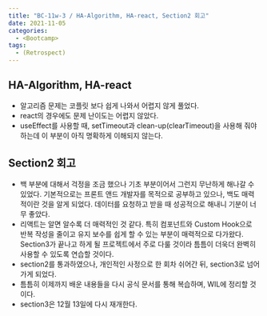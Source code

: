 ```yaml
---
title: "BC-11w-3 / HA-Algorithm, HA-react, Section2 회고"
date: 2021-11-05
categories:
  - <Bootcamp>
tags:
  - (Retrospect)
---
```


## HA-Algorithm, HA-react

- 알고리즘 문제는 코플릿 보다 쉽게 나와서 어렵지 않게 풀었다.
- react의 경우에도 문제 난이도는 어렵지 않았다.
- useEffect를 사용할 때, setTimeout과 clean-up(clearTimeout)을 사용해 줘야하는데 이 부분이 아직 명확하게 이해되지 않는다.

## Section2 회고

- 백 부분에 대해서 걱정을 조금 했으나 기초 부분이어서 그런지 무난하게 해나갈 수 있었다. 기본적으로는 프론트 앤드 개발자를 목적으로 공부하고 있으나, 백도 매력적이란 것을 알게 되었다. 데이터를 요청하고 받을 때 성공적으로 해내니 기분이 너무 좋았다.
- 리액트는 알면 알수록 더 매력적인 것 같다. 특히 컴포넌트와 Custom Hook으로 반복 작성을 줄이고 유지 보수를 쉽게 할 수 있는 부분이 매력적으로 다가왔다. Section3가 끝나고 하게 될 프로젝트에서 주로 다룰 것이라 틈틈이 더욱더 완벽히 사용할 수 있도록 연습할 것이다.
- section2를 통과하였으나, 개인적인 사정으로 한 회차 쉬어간 뒤, section3로 넘어가게 되었다.
- 틈틈히 이제까지 배운 내용들을 다시 공식 문서를 통해 복습하며, WIL에 정리할 것이다.
- section3은 12월 13일에 다시 재개한다.
